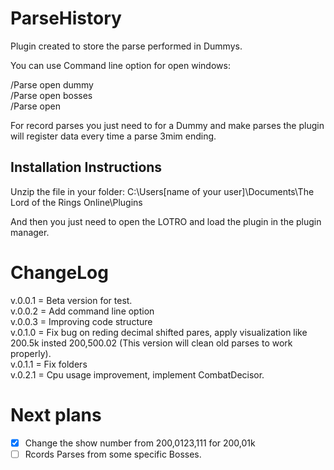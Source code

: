 # ParseHistory
Plugin created to store the parse performed in Dummys.

You can use Command line option for open windows:

/Parse open dummy\
/Parse open bosses\
/Parse open

For record parses you just need to for a Dummy and make parses the plugin will register data every time a parse 3mim ending.

## Installation Instructions

Unzip the file in your folder:
C:\Users\[name of your user]\Documents\The Lord of the Rings Online\Plugins

And then you just need to open the LOTRO and load the plugin in the plugin manager.

ChangeLog
===============================================
v.0.0.1 = Beta version for test.\
v.0.0.2 = Add command line option\
v.0.0.3 = Improving code structure\
v.0.1.0 = Fix bug on reding decimal shifted pares, apply visualization like 200.5k insted 200,500.02 (This version will clean old parses to work properly).\
v.0.1.1 = Fix folders\
v.0.2.1 = Cpu usage improvement, implement CombatDecisor.

Next plans
===============================================
- [x] Change the show number from 200,0123,111 for 200,01k
- [ ] Rcords Parses from some specific Bosses.
